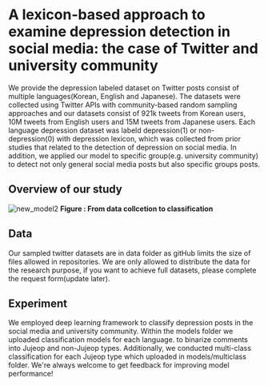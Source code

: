 # A lexicon-based approach to examine depression detection in social media: the case of Twitter and university community

We provide the depression labeled dataset on Twitter posts consist of multiple languages(Korean, English and Japanese). The datasets were collected using Twitter APIs with community-based random sampling approaches and our datasets consist of 921k tweets from Korean users, 10M tweets from English users and 15M tweets from Japanese users. Each language depression dataset was labeld depression(1) or non-depression(0) with depression lexicon, which was collected from prior studies that related to the detection of depression on social media.
In addition, we applied our model to specific group(e.g. university community) to detect not only general social media posts but also specific groups posts.

## Overview of our study
![new_model2](https://user-images.githubusercontent.com/96400041/148496605-79c7e029-bfcf-4df0-8986-88400a387ee3.jpg)
**Figure : From data collcetion to classification**


## Data
Our sampled twitter datasets are in data folder as gitHub limits the size of files allowed in repositories. We are only allowed to distribute the data for the research purpose, if you want to achieve full datasets, please complete the request form(update later).

## Experiment
We employed deep learning framework to classify depression posts in the social media and university community.
Within the models folder we uploaded classification models for each language. 
to binarize comments into Jujeop and non-Jujeop types. Additionally, we conducted multi-class classification for each Jujeop type which uploaded in models/multiclass folder. We're always welcome to get feedback for improving model performance!
